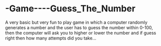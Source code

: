 # -Game----Guess_The_Number
A very basic but very fun to play game in which a computer randomly generates a number and the user has to guess the number within 0-100, then the computer will ask you to higher or lower the number and if guess right then how many attempts did you take...
